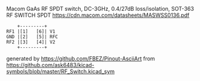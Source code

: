 Macom GaAs RF SPDT switch, DC-3GHz, 0.4/27dB loss/isolation, SOT-363
RF SWITCH SPDT
https://cdn.macom.com/datasheets/MASWSS0136.pdf


	    +---------+
	RF1 |[1]   [6]| V1
	GND |[2]   [5]| RFC
	RF2 |[3]   [4]| V2
	    +---------+


generated by https://github.com/FBEZ/Pinout-AsciiArt from https://github.com/ask6483/kicad-symbols/blob/master/RF_Switch.kicad_sym